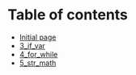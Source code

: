 # Table of contents

* [Initial page ](README.md)
* [3_if_var ](doc/day3_if_var.md)
* [4_for_while ](doc/day4_while.md)
* [5_str_math](doc/day5_str.md)

